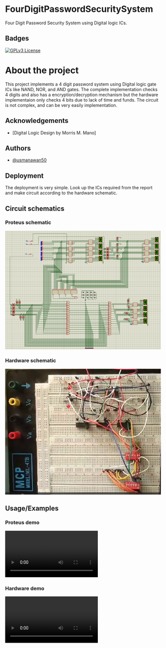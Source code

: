 # FourDigitPasswordSecuritySystem

Four Digit Password Security System using Digital logic ICs.

## Badges

[![GPLv3 License](https://img.shields.io/badge/License-GPL%20v3-yellow.svg)](https://opensource.org/licenses/)

# About the project

This project implements a 4 digit password system using Digital logic gate ICs like NAND, NOR, and AND gates. The complete implementation checks 4 digits and also has a encryption/decryption mechanism but the hardware implementaion only checks 4 bits due to lack of time and funds. The circuit is not complex, and can be very easily implementation.

## Acknowledgements

 - [Digital Logic Design by Morris M. Mano]
 


## Authors

- [@usmanawan50](https://github.com/usmanawan50/usmanawan50.git)


## Deployment 

The deployment is very simple. Look up the ICs required from the report and make circuit according to the hardware schematic.




## Circuit schematics

### Proteus schematic
![Demo schematic](Sources/CompleteCircuit.png)

### Hardware schematic
![Demo schematic](Sources/HardwareCircuit.png)

## Usage/Examples

### Proteus demo
![Demo schematic](Sources/SimulationDemo.mp4)

### Hardware demo
![Demo schematic](Sources/HardwareDEMO.mp4)
